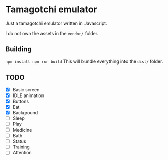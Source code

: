 # Tamagotchi emulator

Just a tamagotchi emulator written in Javascript.

I do not own the assets in the `vendor/` folder.

## Building

`
npm install
npn run build
`
This will bundle everything into the `dist/` folder.

## TODO
- [x] Basic screen
- [x] IDLE animation
- [x] Buttons
- [x] Eat
- [x] Background
- [ ] Sleep
- [ ] Play
- [ ] Medicine
- [ ] Bath
- [ ] Status
- [ ] Training
- [ ] Attention

